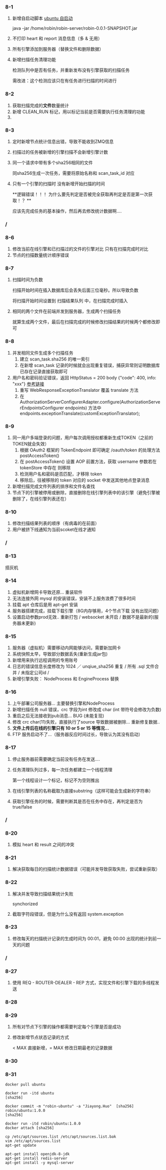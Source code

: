 ### 8-1

1. 新增自启动脚本 [ubuntu 自启动](https://www.linuxidc.com/Linux/2017-09/147178.htm)

   java -jar /home/robin/robin-server/robin-0.0.1-SNAPSHOT.jar

2. 不打印 heart 和 report 消息信息（多 & 无用）

3. 所有引擎添加到服务器（替换文件和删除数据）

4. 新增扫描任务清理功能

   检测队列中是否有任务，并重新发布没有引擎获取的扫描任务

   需改进：这个检测应该只在有任务进行扫描的时间进行

### 8-2

1. 获取扫描完成的**文件**数量统计
2. 新增 CLEAN_RUN 标记，用以标记当前是否需要执行任务清理的功能
3. 

### 8-3

1. 定时新增节点统计信息出错，导致不能收到ZMQ信息

2. 扫描过的任务被新增的引擎扫描不会新增引擎计数

3. 同一个请求中带有多个sha256相同的文件

   同sha256生成一次任务，需要将原始名称和 scan_task_id 对应

4. 只有一个引擎的扫描时 没有新增开始扫描的时间

   **逻辑错误！！！  为什么要先判定是否被完全获取再判定是否是第一次获取！？ **

   应该先完成任务的基本操作，然后再去修改统计数据啊....

### /

### 8-6

1. 修改当前在线引擎和已扫描过的文件的引擎对比 只有在扫描完成时对比
2. 节点的扫描数量统计顺序错误

### 8-7

1. 扫描时间为负数

   扫描开始时间在插入数据库后会丢失后面三位毫秒。所以导致负数

   将扫描开始时间设置到 扫描结果队列 中，在扫描完成时插入

2. 相同的两个文件在前端并发到服务器，生成两个扫描任务 

   就算生成两个文件，最后在扫描完成的时候修改扫描结果的时候两个都修改即可

### 8-8

1. 并发相同文件生成多个扫描任务
   1. 建立 scan_task.sha256 的唯一索引
   2. 在新增 scan_task 记录的时候就会出现重复错误，捕获异常则证明数据库已存在记录直接获取即可
2. 用户名和密码验证错误，返回 HttpStatus = 200    body {"code": 400, info: "xxx"} [参考链接](https://blog.csdn.net/dandandeshangni/article/details/80472147)
   1. 重写 WebResponseExceptionTranslator  覆盖 translate 方法
   2. 在AuthorizationServerConfigurerAdapter.configure(AuthorizationServerEndpointsConfigurer endpoints) 方法中 endpoints.exceptionTranslate(customExceptionTranslator);

### 8-9

1. 同一用户多端登录的问题，用户每次调用授权都重新生成TOKEN（之前的TOKEN就会失效）
   1. 根据 OAuth2 框架的 TokenEndpoint 即可确定 /oauth/token 的处理方法 postAccessToken()
   2. 在 postAccessToken() 设置 AOP 前置方法，获取 username 参数若在 tokenStore 中存在 则移除
   3. 检测用户名和密码是否匹配，才移除 token
   4. 移除后，往被移除的 token 对应的 socket 中发送其他地点登录消息
2. 新增扫描完成文件列表的排序和文件名查找
3. 节点下的引擎被停用或删除，直接删除在线引擎列表中的该引擎（避免引擎被删除了，在线引擎列表还在）

### 8-10

1. 修改扫描结果列表的顺序（有病毒的在前面）
2. 用户被挤下线通知为当前scoket在线才通知

### /

### 8-13

搭灰机

### 8-14

1. 虚拟机新增网卡导致还原... 重装软件
2. 无法连接外网 mysql 的安装错误，安装不上服务浪费了很多时间
3. 挂载 apt 仓库后是用 apt-get 安装
4. 服务器搭建完成，挂载下载引擎（8G内存够用，4个节点下载 没有出现问题）
5. 设置启动参数prod无效.. 重新打包 / websocket 未开启 / 数据不是最新的(服务器未更新)

### 8-15

1. 服务器（虚拟机）需要移动内网能够访问，需要新加网卡
2. 系统快照太早，导致部分数据丢失(重新生成jar包)
3. 新增用来执行远程调用的专用账号
4. 日志的错误信息长度修改为 1024 ／ unqiue_sha256 重复 / 所有 .sql 文件合并 / 未指定公司id / 
5. 新增引擎失败： NodeProcess 和 EngineProcess 替换

### 8-16

1. 上午部署公司服务器... 主要替换引擎和NodeProcess
2. 新增扫描任务 null 错误，crc 字段为int 修改成 char (int 带符号会修改为负数)
3. 重启之后无法接收到pub消息... BUG (未能复现)
4. 修改 crc char(11)失败，直接执行了source 导致数据被删除... 重新修复数据..
5. **文件上传后在线的引擎只有 10 or 5 or 15 等情况...**
6. FTP 服务启动不了...（服务器反应时间过长，导致认为其没有启动）

### 8-17

1. 停止服务器前需要确定当前没有任务在发送.... 

2. 任务清理队列过多，每一次任务都建立一个线程清理

   第一个线程设计一个标记，标记不为空则推出

3. 在线引擎列表的名称截取为直接substring（这样可能会生成新的字符串）

4. 获取引擎任务的时候，需要判断其是否在任务中存在，再判定是否为true/false

### /

### 8-20

1. 模拟 heart 和 result 之间的冲突

### 8-21

1. 解决获取每日的扫描统计数据错误（可能并发导致获取失败，尝试重新获取）

### 8-22

1. 解决并发导致扫描结果统计失败

   synchorized

2. 截取字符段错误，但是为什么没有返回 system.exception 

### 8-23

1. 修改每天的扫描统计记录的生成时间为 00:01，避免 00:00 出现的统计到前一天的问题

### /

### 8-27

1. 使用 REQ - ROUTER-DEALER - REP 方式，实现文件和引擎下载的多线程发送

### 8-28

### 8-29

1. 所有对节点下引擎的操作都需要判定每个引擎是否是成功

2. 修改新增节点状态记录的方式

   < MAX 直接新增，= MAX 修改日期最老的记录数据

### 8-30

### 8-31

```shell
docker pull ubuntu

docker run -itd ubuntu
[sha256]

docker commit -m "robin-ubuntu" -a "Jiayong.Huo"  [sha256] robin/ubuntu:1.0.0
[sha256]

docker run -itd robin/ubuntu:1.0.0
docker attach [sha256]

cp /etc/apt/sources.list /etc/apt/sources.list.bak
vim /etc/apt/sources.list
apt-get update

apt-get install openjdk-8-jdk
apt-get install redis-server
apt-get install -y mysql-server
```

